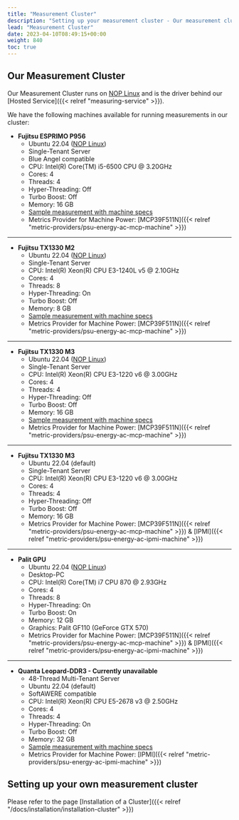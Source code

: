 ```yaml
---
title: "Measurement Cluster"
description: "Setting up your measurement cluster - Our measurement cluster"
lead: "Measurement Cluster"
date: 2023-04-10T08:49:15+00:00
weight: 840
toc: true
---
```



## Our Measurement Cluster

Our Measurement Cluster runs on [NOP Linux](https://www.green-coding.berlin/blog/nop-linux/) and is the driver behind our [Hosted Service]({{< relref "measuring-service" >}}).

We have the following machines available for running measurements in our cluster:

- **Fujitsu ESPRIMO P956**
    + Ubuntu 22.04 ([NOP Linux](https://www.green-coding.berlin/blog/nop-linux/))
    + Single-Tenant Server 
    + Blue Angel compatible
    + CPU: Intel(R) Core(TM) i5-6500 CPU @ 3.20GHz
    + Cores: 4
    + Threads: 4
    + Hyper-Threading: Off
    + Turbo Boost: Off
    + Memory: 16 GB
    + [Sample measurement with machine specs](https://metrics.green-coding.berlin/stats.html?id=9d250a5f-1f01-42a2-926e-e3f9b216ed5a)
    + Metrics Provider for Machine Power: [MCP39F511N]({{< relref "metric-providers/psu-energy-ac-mcp-machine" >}})

---

- **Fujitsu TX1330 M2**
    + Ubuntu 22.04 ([NOP Linux](https://www.green-coding.berlin/blog/nop-linux/))
    + Single-Tenant Server 
    + CPU: Intel(R) Xeon(R) CPU E3-1240L v5 @ 2.10GHz
    + Cores: 4
    + Threads: 8
    + Hyper-Threading: On
    + Turbo Boost: Off
    + Memory: 8 GB 
    + [Sample measurement with machine specs](https://metrics.green-coding.berlin/stats.html?id=9784422b-f4c6-42f3-addd-9e4c0833da74)
    + Metrics Provider for Machine Power: [MCP39F511N]({{< relref "metric-providers/psu-energy-ac-mcp-machine" >}})

---

- **Fujitsu TX1330 M3**
    + Ubuntu 22.04 ([NOP Linux](https://www.green-coding.berlin/blog/nop-linux/))
    + Single-Tenant Server 
    + CPU: Intel(R) Xeon(R) CPU E3-1220 v6 @ 3.00GHz
    + Cores: 4
    + Threads: 4
    + Hyper-Threading: Off
    + Turbo Boost: Off
    + Memory: 16 GB
    + [Sample measurement with machine specs](https://metrics.green-coding.berlin/stats.html?id=8a30b1bd-8c54-4c9d-919e-fd7c291b900c)
    + Metrics Provider for Machine Power: [MCP39F511N]({{< relref "metric-providers/psu-energy-ac-mcp-machine" >}})

---

- **Fujitsu TX1330 M3**
    + Ubuntu 22.04 (default)
    + Single-Tenant Server 
    + CPU: Intel(R) Xeon(R) CPU E3-1220 v6 @ 3.00GHz
    + Cores: 4
    + Threads: 4
    + Hyper-Threading: Off
    + Turbo Boost: Off
    + Memory: 16 GB
    + Metrics Provider for Machine Power: [MCP39F511N]({{< relref "metric-providers/psu-energy-ac-mcp-machine" >}}) & [IPMI]({{< relref "metric-providers/psu-energy-ac-ipmi-machine" >}})

---

- **Palit GPU**
    + Ubuntu 22.04 ([NOP Linux](https://www.green-coding.berlin/blog/nop-linux/))
    + Desktop-PC
    + CPU: Intel(R) Core(TM) i7 CPU 870 @ 2.93GHz
    + Cores: 4
    + Threads: 8
    + Hyper-Threading: On
    + Turbo Boost: On
    + Memory: 12 GB
    + Graphics: Palit GF110 (GeForce GTX 570)
    + Metrics Provider for Machine Power: [MCP39F511N]({{< relref "metric-providers/psu-energy-ac-mcp-machine" >}}) & [IPMI]({{< relref "metric-providers/psu-energy-ac-ipmi-machine" >}})

---

- **Quanta Leopard-DDR3 - Currently unavailable**
    + 48-Thread Multi-Tenant Server 
    + Ubuntu 22.04 (default)
    + SoftAWERE compatible 
    + CPU: Intel(R) Xeon(R) CPU E5-2678 v3 @ 2.50GHz
    + Cores: 4
    + Threads: 4
    + Hyper-Threading: On
    + Turbo Boost: Off
    + Memory: 32 GB
    + [Sample measurement with machine specs](https://metrics.green-coding.berlin/stats.html?id=72596fdf-b393-4cef-bb98-45679ae928f5)
    + Metrics Provider for Machine Power: [IPMI]({{< relref "metric-providers/psu-energy-ac-ipmi-machine" >}})


## Setting up your own measurement cluster

Please refer to the page [Installation of a Cluster]({{< relref "/docs/installation/installation-cluster" >}})

